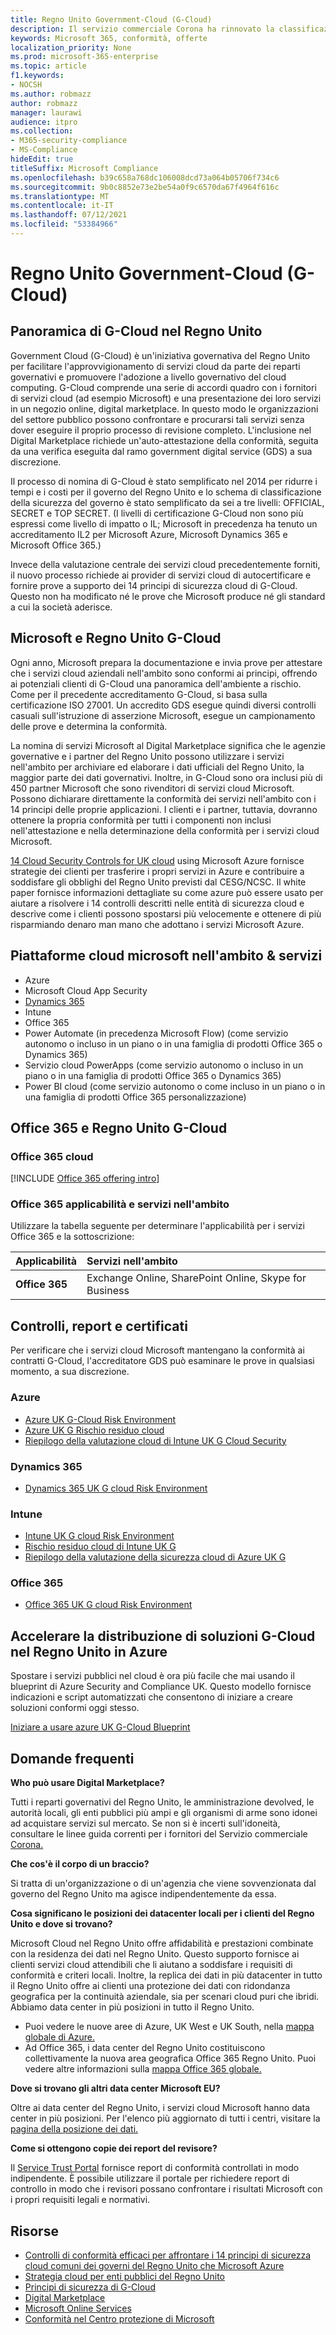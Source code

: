 ```yaml
---
title: Regno Unito Government-Cloud (G-Cloud)
description: Il servizio commerciale Corona ha rinnovato la classificazione dei servizi cloud Microsoft a Government Cloud v.6.
keywords: Microsoft 365, conformità, offerte
localization_priority: None
ms.prod: microsoft-365-enterprise
ms.topic: article
f1.keywords:
- NOCSH
ms.author: robmazz
author: robmazz
manager: laurawi
audience: itpro
ms.collection:
- M365-security-compliance
- MS-Compliance
hideEdit: true
titleSuffix: Microsoft Compliance
ms.openlocfilehash: b39c658a768dc106008dcd73a064b05706f734c6
ms.sourcegitcommit: 9b0c8852e73e2be54a0f9c6570da67f4964f616c
ms.translationtype: MT
ms.contentlocale: it-IT
ms.lasthandoff: 07/12/2021
ms.locfileid: "53384966"
---
```

# <a name="united-kingdom-government-cloud-g-cloud"></a>Regno Unito Government-Cloud (G-Cloud)

## <a name="uk-g-cloud-overview"></a>Panoramica di G-Cloud nel Regno Unito

Government Cloud (G-Cloud) è un'iniziativa governativa del Regno Unito per facilitare l'approvvigionamento di servizi cloud da parte dei reparti governativi e promuovere l'adozione a livello governativo del cloud computing. G-Cloud comprende una serie di accordi quadro con i fornitori di servizi cloud (ad esempio Microsoft) e una presentazione dei loro servizi in un negozio online, digital marketplace. In questo modo le organizzazioni del settore pubblico possono confrontare e procurarsi tali servizi senza dover eseguire il proprio processo di revisione completo. L'inclusione nel Digital Marketplace richiede un'auto-attestazione della conformità, seguita da una verifica eseguita dal ramo government digital service (GDS) a sua discrezione.

Il processo di nomina di G-Cloud è stato semplificato nel 2014 per ridurre i tempi e i costi per il governo del Regno Unito e lo schema di classificazione della sicurezza del governo è stato semplificato da sei a tre livelli: OFFICIAL, SECRET e TOP SECRET. (I livelli di certificazione G-Cloud non sono più espressi come livello di impatto o IL; Microsoft in precedenza ha tenuto un accreditamento IL2 per Microsoft Azure, Microsoft Dynamics 365 e Microsoft Office 365.)

Invece della valutazione centrale dei servizi cloud precedentemente forniti, il nuovo processo richiede ai provider di servizi cloud di autocertificare e fornire prove a supporto dei 14 principi di sicurezza cloud di G-Cloud. Questo non ha modificato né le prove che Microsoft produce né gli standard a cui la società aderisce.

## <a name="microsoft-and-uk-g-cloud"></a>Microsoft e Regno Unito G-Cloud

Ogni anno, Microsoft prepara la documentazione e invia prove per attestare che i servizi cloud aziendali nell'ambito sono conformi ai principi, offrendo ai potenziali clienti di G-Cloud una panoramica dell'ambiente a rischio. Come per il precedente accreditamento G-Cloud, si basa sulla certificazione ISO 27001. Un accredito GDS esegue quindi diversi controlli casuali sull'istruzione di asserzione Microsoft, esegue un campionamento delle prove e determina la conformità.

La nomina di servizi Microsoft al Digital Marketplace significa che le agenzie governative e i partner del Regno Unito possono utilizzare i servizi nell'ambito per archiviare ed elaborare i dati ufficiali del Regno Unito, la maggior parte dei dati governativi. Inoltre, in G-Cloud sono ora inclusi più di 450 partner Microsoft che sono rivenditori di servizi cloud Microsoft. Possono dichiarare direttamente la conformità dei servizi nell'ambito con i 14 principi delle proprie applicazioni. I clienti e i partner, tuttavia, dovranno ottenere la propria conformità per tutti i componenti non inclusi nell'attestazione e nella determinazione della conformità per i servizi cloud Microsoft.

 [14 Cloud Security Controls for UK cloud](https://azure.microsoft.com/resources/14-cloud-security-controls-for-uk-cloud-using-microsoft-azure/) using Microsoft Azure fornisce strategie dei clienti per trasferire i propri servizi in Azure e contribuire a soddisfare gli obblighi del Regno Unito previsti dal CESG/NCSC. Il white paper fornisce informazioni dettagliate su come azure può essere usato per aiutare a risolvere i 14 controlli descritti nelle entità di sicurezza cloud e descrive come i clienti possono spostarsi più velocemente e ottenere di più risparmiando denaro man mano che adottano i servizi Microsoft Azure.

## <a name="microsoft-in-scope-cloud-platforms--services"></a>Piattaforme cloud microsoft nell'ambito & servizi

- Azure
- Microsoft Cloud App Security
- [Dynamics 365](https://aka.ms/d365-compliance-list)
- Intune
- Office 365
- Power Automate (in precedenza Microsoft Flow) (come servizio autonomo o incluso in un piano o in una famiglia di prodotti Office 365 o Dynamics 365)
- Servizio cloud PowerApps (come servizio autonomo o incluso in un piano o in una famiglia di prodotti Office 365 o Dynamics 365)
- Power BI cloud (come servizio autonomo o come incluso in un piano o in una famiglia di prodotti Office 365 personalizzazione)

## <a name="office-365-and-uk-g-cloud"></a>Office 365 e Regno Unito G-Cloud

### <a name="office-365-cloud-environments"></a>Office 365 cloud

[!INCLUDE [Office 365 offering intro](../includes/o365-offering-introduction.md)]

### <a name="office-365-applicability-and-in-scope-services"></a>Office 365 applicabilità e servizi nell'ambito

Utilizzare la tabella seguente per determinare l'applicabilità per i servizi Office 365 e la sottoscrizione:

| **Applicabilità** | **Servizi nell'ambito** |
|:------------------|:----------------------|
| **Office 365** | Exchange Online, SharePoint Online, Skype for Business |

## <a name="audits-reports-and-certificates"></a>Controlli, report e certificati

Per verificare che i servizi cloud Microsoft mantengano la conformità ai contratti G-Cloud, l'accreditatore GDS può esaminare le prove in qualsiasi momento, a sua discrezione.

### <a name="azure"></a>Azure

- [Azure UK G-Cloud Risk Environment](https://go.microsoft.com/fwlink/?linkid=2099702)
- [Azure UK G Rischio residuo cloud](https://go.microsoft.com/fwlink/?linkid=2099497)
- [Riepilogo della valutazione cloud di Intune UK G Cloud Security](https://go.microsoft.com/fwlink/?linkid=2099703)

### <a name="dynamics-365"></a>Dynamics 365

- [Dynamics 365 UK G cloud Risk Environment](https://go.microsoft.com/fwlink/?linkid=2099702)

### <a name="intune"></a>Intune

- [Intune UK G cloud Risk Environment](https://go.microsoft.com/fwlink/?linkid=2099702)
- [Rischio residuo cloud di Intune UK G](https://aka.ms/IntuneUKGCloudResidualRisk)
- [Riepilogo della valutazione della sicurezza cloud di Azure UK G](https://aka.ms/IntuneUKGCloudSecurityAssessmentSummary)

### <a name="office-365"></a>Office 365

- [Office 365 UK G cloud Risk Environment](https://go.microsoft.com/fwlink/?linkid=2099702)

## <a name="accelerate-your-deployment-of-uk-g-cloud-solutions-on-azure"></a>Accelerare la distribuzione di soluzioni G-Cloud nel Regno Unito in Azure

Spostare i servizi pubblici nel cloud è ora più facile che mai usando il blueprint di Azure Security and Compliance UK. Questo modello fornisce indicazioni e script automatizzati che consentono di iniziare a creare soluzioni conformi oggi stesso.

[Iniziare a usare azure UK G-Cloud Blueprint](https://aka.ms/ukofficialblueprint)

## <a name="frequently-asked-questions"></a>Domande frequenti

**Who può usare Digital Marketplace?**

Tutti i reparti governativi del Regno Unito, le amministrazione devolved, le autorità locali, gli enti pubblici più ampi e gli organismi di arme sono idonei ad acquistare servizi sul mercato. Se non si è incerti sull'idoneità, consultare le linee guida correnti per i fornitori del Servizio commerciale [Corona.](https://www.gov.uk/guidance/current-crown-commercial-service-suppliers-what-you-need-to-know)

**Che cos'è il corpo di un braccio?**

Si tratta di un'organizzazione o di un'agenzia che viene sovvenzionata dal governo del Regno Unito ma agisce indipendentemente da essa.

**Cosa significano le posizioni dei datacenter locali per i clienti del Regno Unito e dove si trovano?**

Microsoft Cloud nel Regno Unito offre affidabilità e prestazioni combinate con la residenza dei dati nel Regno Unito. Questo supporto fornisce ai clienti servizi cloud attendibili che li aiutano a soddisfare i requisiti di conformità e criteri locali. Inoltre, la replica dei dati in più datacenter in tutto il Regno Unito offre ai clienti una protezione dei dati con ridondanza geografica per la continuità aziendale, sia per scenari cloud puri che ibridi. Abbiamo data center in più posizioni in tutto il Regno Unito.

- Puoi vedere le nuove aree di Azure, UK West e UK South, nella [mappa globale di Azure.](https://azuredatacentermap.azurewebsites.net/)
- Ad Office 365, i data center del Regno Unito costituiscono collettivamente la nuova area geografica Office 365 Regno Unito. Puoi vedere altre informazioni sulla [mappa Office 365 globale.](https://o365datacentermap.azurewebsites.net/)

**Dove si trovano gli altri data center Microsoft EU?**

Oltre ai data center del Regno Unito, i servizi cloud Microsoft hanno data center in più posizioni. Per l'elenco più aggiornato di tutti i centri, visitare la [pagina della posizione dei dati.](https://www.microsoft.com/TrustCenter/Privacy/where-your-data-is-located)

**Come si ottengono copie dei report del revisore?**

Il [Service Trust Portal](/microsoft-365/compliance/get-started-with-service-trust-portal) fornisce report di conformità controllati in modo indipendente. È possibile utilizzare il portale per richiedere report di controllo in modo che i revisori possano confrontare i risultati Microsoft con i propri requisiti legali e normativi.

## <a name="resources"></a>Risorse

- [Controlli di conformità efficaci per affrontare i 14 principi di sicurezza cloud comuni dei governi del Regno Unito che Microsoft Azure](https://aka.ms/complianceuk)
- [Strategia cloud per enti pubblici del Regno Unito](https://aka.ms/UK_govt_cloud_strategy)
- [Principi di sicurezza di G-Cloud](https://aka.ms/UK-G-Cloud)
- [Digital Marketplace](https://www.digitalmarketplace.service.gov.uk/)
- [Microsoft Online Services](https://aka.ms/Online-Services-Terms)
- [Conformità nel Centro protezione di Microsoft](https://www.microsoft.com/trust-center/compliance/compliance-overview)
